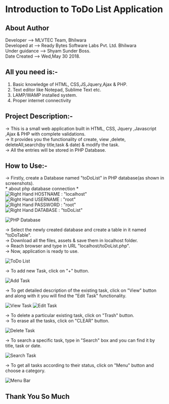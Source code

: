 # Introduction to ToDo List Application
  
  
## About Author

Developer	-->   MLVTEC Team, Bhilwara  
Developed at 	-->   Ready Bytes Software Labs Pvt. Ltd. Bhilwara  
Under guidance	-->   Shyam Sunder Boss.  
Date Created	-->   Wed,May 30 2018.  

## All you need is:-

1. Basic knowledge of HTML, CSS,JS,Jquery,Ajax & PHP.  
2. Text editor like Notepad, Sublime Text etc.   
3. LAMP/WAMP installed system.  
4. Proper internet connectivity  

## Project Description:-

-> This is a small web application built in HTML, CSS, Jquery ,Javascript ,Ajax & PHP with complete validations.    
-> It provides you the functionality of create, view ,delete, deleteAll,search(by title,task & date) & modify the task.   
-> All the entries will be stored in PHP Database.  

## How to Use:-

-> Firstly, create a Database named "toDoList" in PHP database(as shown in screenshots).  
	* about php database connection *  
		![Right Hand](https://github.com/Rajs0ni/Web-Apps/blob/master/todolist/hrIcon.png)  HOSTNAME : "localhost"  
		![Right Hand](https://github.com/Rajs0ni/Web-Apps/blob/master/todolist/hrIcon.png)  USERNAME : "root"  
		![Right Hand](https://github.com/Rajs0ni/Web-Apps/blob/master/todolist/hrIcon.png)  PASSWORD : "root"  
		![Right Hand](https://github.com/Rajs0ni/Web-Apps/blob/master/todolist/hrIcon.png)  DATABASE : "toDoList"  
		
![PHP Database](https://github.com/Rajs0ni/Web-Apps/blob/master/todolist/Screenshot-6.png)  



-> Select the newly created database and create a table in it named "toDoTable".  
-> Download all the files, assets & save them in localhost folder.  
-> Reach browser and type in URL "localhost/toDoList.php".  
-> Now, application is ready to use.  


![ToDo List](https://github.com/Rajs0ni/Web-Apps/blob/master/todolist/Screenshot-1.png)  

-> To add new Task, click on "+" button.  

![Add Task](https://github.com/Rajs0ni/Web-Apps/blob/master/todolist/Screenshot-2.png)  

-> To get detailed description of the existing task, click on "View" button and along with it you will find the "Edit Task" functionality.  

![View Task](https://github.com/Rajs0ni/Web-Apps/blob/master/todolist/Screenshot-3.png)
![Edit Task](https://github.com/Rajs0ni/Web-Apps/blob/master/todolist/Screenshot-3(1).png)

-> To delete a particular existing task, click on "Trash" button.  
-> To erase all the tasks, click on "CLEAR" button.  
 
![Delete Task](https://github.com/Rajs0ni/Web-Apps/blob/master/todolist/Screenshot-1.png)  

-> To search a specific task, type in "Search" box and you can find it by title, task or date.  

![Search Task](https://github.com/Rajs0ni/Web-Apps/blob/master/todolist/Screenshot-7.png)  

-> To get all tasks according to their status, click on "Menu" button and choose a category.  

![Menu Bar](https://github.com/Rajs0ni/Web-Apps/blob/master/todolist/Screenshot-5.png)  

   Thank You So Much
   ---
